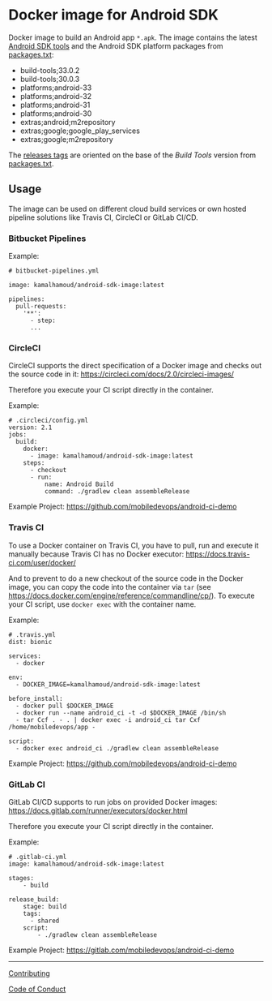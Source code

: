 # Docker image for Android SDK
Docker image to build an Android app `*.apk`.
The image contains the latest [Android SDK tools](https://developer.android.com/studio#cmdline-tools) and the Android SDK platform packages from [packages.txt](packages.txt):

* build-tools;33.0.2
* build-tools;30.0.3
* platforms;android-33
* platforms;android-32
* platforms;android-31
* platforms;android-30
* extras;android;m2repository
* extras;google;google_play_services
* extras;google;m2repository

The [releases tags](https://github.com/mobiledevops/android-sdk-image/releases) are oriented on the base of the *Build Tools* version from [packages.txt](packages.txt).

## Usage

The image can be used on different cloud build services or own hosted pipeline solutions like Travis CI, CircleCI or GitLab CI/CD.

### Bitbucket Pipelines

Example:

```
# bitbucket-pipelines.yml

image: kamalhamoud/android-sdk-image:latest

pipelines:
  pull-requests:
    '**':
      - step:
      ...
```


### CircleCI

CircleCI supports the direct specification of a Docker image and checks out the source code in it: https://circleci.com/docs/2.0/circleci-images/

Therefore you execute your CI script directly in the container.

Example:

```
# .circleci/config.yml
version: 2.1
jobs:
  build:
    docker: 
      - image: kamalhamoud/android-sdk-image:latest
    steps:
      - checkout
      - run:
          name: Android Build
          command: ./gradlew clean assembleRelease
```

Example Project: https://github.com/mobiledevops/android-ci-demo

### Travis CI 

To use a Docker container on Travis CI, you have to pull, run and execute it manually because Travis CI has no Docker executor: https://docs.travis-ci.com/user/docker/

And to prevent to do a new checkout of the source code in the Docker image, you can copy the code into the container via `tar` (see https://docs.docker.com/engine/reference/commandline/cp/).
To execute your CI script, use `docker exec` with the container name.

Example:

```
# .travis.yml
dist: bionic

services:
  - docker

env:
  - DOCKER_IMAGE=kamalhamoud/android-sdk-image:latest

before_install:
  - docker pull $DOCKER_IMAGE
  - docker run --name android_ci -t -d $DOCKER_IMAGE /bin/sh
  - tar Ccf . - . | docker exec -i android_ci tar Cxf /home/mobiledevops/app -

script:
  - docker exec android_ci ./gradlew clean assembleRelease
```
Example Project: https://github.com/mobiledevops/android-ci-demo

### GitLab CI

GitLab CI/CD supports to run jobs on provided Docker images: https://docs.gitlab.com/runner/executors/docker.html

Therefore you execute your CI script directly in the container.

Example:

```
# .gitlab-ci.yml
image: kamalhamoud/android-sdk-image:latest

stages:
    - build

release_build:
    stage: build
    tags:
      - shared
    script:
        - ./gradlew clean assembleRelease
```

Example Project: https://gitlab.com/mobiledevops/android-ci-demo

---

[Contributing](.github/CONTRIBUTING.md)

[Code of Conduct](.github/CODE_OF_CONDUCT.md)
